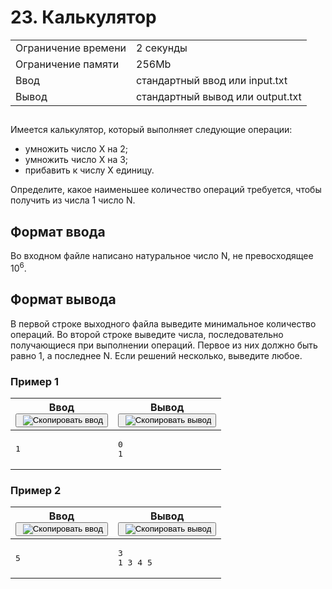 <div class="problem__statement text" data-bem="{&quot;problem__statement&quot;:{}}">
<div class="problem-statement">
   <div class="header">
      <h1 class="title">23. Калькулятор</h1>
      <table>
         <tbody><tr class="time-limit">
            <td class="property-title">Ограничение времени</td>
            <td>2&nbsp;секунды</td>
         </tr>
         <tr class="memory-limit">
            <td class="property-title">Ограничение памяти</td>
            <td>256Mb</td>
         </tr>
         <tr class="input-file">
            <td class="property-title">Ввод</td>
            <td colspan="1">стандартный ввод или input.txt</td>
         </tr>
         <tr class="output-file">
            <td class="property-title">Вывод</td>
            <td colspan="1">стандартный вывод или output.txt</td>
         </tr>
      </tbody></table>
   </div>
   <h2></h2>
   <div class="legend"><span style="">
         <p>Имеется калькулятор, который выполняет следующие операции: 
            </p><ul>
               <li>умножить число <span class="tex-math-text">X</span> на <span class="tex-math-text">2</span>; 
               </li>
               <li>умножить число <span class="tex-math-text">X</span> на <span class="tex-math-text">3</span>; 
               </li>
               <li>прибавить к числу <span class="tex-math-text">X</span> единицу. 
               </li>
            </ul>
         <p></p></span><p>Определите, какое наименьшее количество операций требуется, чтобы получить из числа&nbsp;<span class="tex-math-text">1</span> число&nbsp;<span class="tex-math-text">N</span>. 
      </p>
   </div>
   <h2>Формат ввода</h2>
   <div class="input-specification"><span style="">
         <p>Во входном файле написано натуральное число <span class="tex-math-text">N</span>, не превосходящее <span class="tex-math-text">10<sup>6</sup></span>.
         </p></span></div>
   <h2>Формат вывода</h2>
   <div class="output-specification"><span style="">
         <p>В первой строке выходного файла выведите минимальное количество операций. Во второй строке выведите числа, последовательно
            получающиеся при выполнении операций. Первое из них должно быть равно 1, а последнее <span class="tex-math-text">N</span>. Если решений несколько, выведите любое.
         </p></span></div>
   <h3>Пример 1</h3>
   <table class="sample-tests">
      <thead>
         <tr>
            <th>Ввод<div class="problem__copy-sample"><button class="button button_theme_pseudo button_size_s button_only-icon_yes problem__copy-button problem__copy-button_type_input i-bem" data-bem="{&quot;button&quot;:{}}" role="button" type="button" title="Скопировать ввод"><span class="button__text">&nbsp;<img class="image button__icon button__icon_role_copy" src="//yastatic.net/lego/_/La6qi18Z8LwgnZdsAr1qy1GwCwo.gif" alt="Скопировать ввод"></span></button></div></th>
            <th>Вывод<div class="problem__copy-sample"><button class="button button_theme_pseudo button_size_s button_only-icon_yes problem__copy-button problem__copy-button_type_output i-bem" data-bem="{&quot;button&quot;:{}}" role="button" type="button" title="Скопировать вывод"><span class="button__text">&nbsp;<img class="image button__icon button__icon_role_copy" src="//yastatic.net/lego/_/La6qi18Z8LwgnZdsAr1qy1GwCwo.gif" alt="Скопировать вывод"></span></button></div></th>
         </tr>
      </thead>
      <tbody>
         <tr>
            <td><pre>1
</pre></td>
            <td><pre>0
1
</pre></td>
         </tr>
      </tbody>
   </table>
   <h3>Пример 2</h3>
   <table class="sample-tests">
      <thead>
         <tr>
            <th>Ввод<div class="problem__copy-sample"><button class="button button_theme_pseudo button_size_s button_only-icon_yes problem__copy-button problem__copy-button_type_input i-bem" data-bem="{&quot;button&quot;:{}}" role="button" type="button" title="Скопировать ввод"><span class="button__text">&nbsp;<img class="image button__icon button__icon_role_copy" src="//yastatic.net/lego/_/La6qi18Z8LwgnZdsAr1qy1GwCwo.gif" alt="Скопировать ввод"></span></button></div></th>
            <th>Вывод<div class="problem__copy-sample"><button class="button button_theme_pseudo button_size_s button_only-icon_yes problem__copy-button problem__copy-button_type_output i-bem" data-bem="{&quot;button&quot;:{}}" role="button" type="button" title="Скопировать вывод"><span class="button__text">&nbsp;<img class="image button__icon button__icon_role_copy" src="//yastatic.net/lego/_/La6qi18Z8LwgnZdsAr1qy1GwCwo.gif" alt="Скопировать вывод"></span></button></div></th>
         </tr>
      </thead>
      <tbody>
         <tr>
            <td><pre>5
</pre></td>
            <td><pre>3
1 3 4 5
</pre></td>
         </tr>
      </tbody>
   </table>
</div></div>
